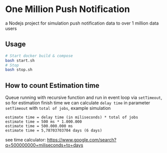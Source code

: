 # One Million Push Notification

a Nodejs project for simulation push notification data to over 1 million data users

## Usage

```bash
# Start docker build & compose
bash start.sh
# Stop
bash stop.sh
```

## How to count Estimation time
Queue running with recursive function and run in event loop via `setTimeout`, so for estimation finish time we can calculate `delay time` in parameter `setTimeout` with `total of jobs`, example simulation
```
estimate time = delay time (in miliseconds) * total of jobs
estimate time = 500 ms * 1.000.000
estimate time = 500.000.000 ms
estimate time = 5,78703703704 days (6 days)
```
see time calculator: 
https://www.google.com/search?q=500000000+miliseconds+to+days
